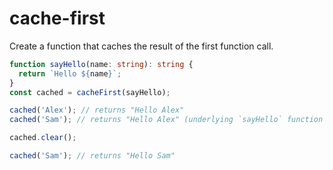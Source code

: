 # cache-first

Create a function that caches the result of the first function call.

```ts
function sayHello(name: string): string {
  return `Hello ${name}`;
}
const cached = cacheFirst(sayHello);

cached('Alex'); // returns "Hello Alex"
cached('Sam'); // returns "Hello Alex" (underlying `sayHello` function not called)

cached.clear();

cached('Sam'); // returns "Hello Sam"
```
